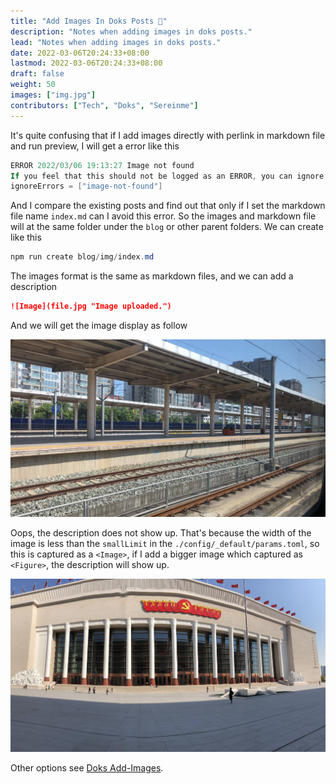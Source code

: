 ```yaml
---
title: "Add Images In Doks Posts 📎"
description: "Notes when adding images in doks posts."
lead: "Notes when adding images in doks posts."
date: 2022-03-06T20:24:33+08:00
lastmod: 2022-03-06T20:24:33+08:00
draft: false
weight: 50
images: ["img.jpg"]
contributors: ["Tech", "Doks", "Sereinme"]
---
```


It's quite confusing that if I add images directly with perlink in markdown file and run preview, I will get a error like this

```powershell
ERROR 2022/03/06 19:13:27 Image not found
If you feel that this should not be logged as an ERROR, you can ignore it by adding this to your site config:      
ignoreErrors = ["image-not-found"]
```

And I compare the existing posts and find out that only if I set the markdown file name `index.md` can I avoid this error. So the images and markdown file will at the same folder under the `blog` or other parent folders. We can create like this

```powershell
npm run create blog/img/index.md
```

The images format is the same as markdown files, and we can add a description

```markdown
![Image](file.jpg "Image uploaded.")
```

And we will get the image display as follow

![Image](1.jpg "Image uploaded.")

Oops, the description does not show up. That's because the width of the image is less than the `smallLimit` in the `./config/_default/params.toml`, so this is captured as a `<Image>`, if I add a bigger image which captured as `<Figure>`, the description will show up.

![Images](2.JPG "Bigger image uploaded")

Other options see [Doks Add-Images](https://getdoks.org/tutorial/add-images/).
